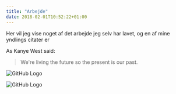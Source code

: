 ```yaml
---
title: "Arbejde"
date: 2018-02-01T10:52:22+01:00
---
```


Her vil jeg vise noget af det arbejde jeg selv har lavet, og en af mine yndlings citater er 

As Kanye West said:

> We're living the future so
> the present is our past.

![GitHub Logo](/images/hair.png)

![GitHub Logo](/images/hair2.png)
